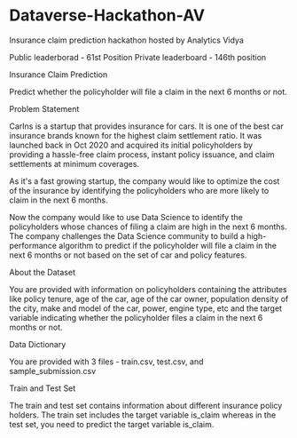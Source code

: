# Dataverse-Hackathon-AV
Insurance claim prediction hackathon hosted by Analytics Vidya

Public leaderborad - 61st Position
Private leaderboard - 146th position


Insurance Claim Prediction



Predict whether the policyholder will file a claim in the next 6 months or not.





Problem Statement



CarIns is a startup that provides insurance for cars. It is one of the best car insurance brands known for the highest claim settlement ratio. It was launched back in Oct 2020 and acquired its initial policyholders by providing a hassle-free claim process, instant policy issuance, and claim settlements at minimum coverages.


As it's a fast growing startup, the company would like to optimize the cost of the insurance by identifying the policyholders who are more likely to claim in the next 6 months. 

Now the company would like to use Data Science to identify the policyholders whose chances of filing a claim are high in the next 6 months. The company challenges the Data Science community to build a high-performance algorithm to predict if the policyholder will file a claim in the next 6 months or not based on the set of car and policy features.





About the Dataset



You are provided with information on policyholders containing the attributes like policy tenure, age of the car, age of the car owner, population density of the city, make and model of the car, power, engine type, etc and the target variable indicating whether the policyholder files a claim in the next 6 months or not.



Data Dictionary



You are provided with 3 files - train.csv, test.csv, and sample_submission.csv



Train and Test Set



The train and test set contains information about different insurance policy holders. The train set includes the target variable is_claim whereas in the test set, you need to predict the target variable is_claim.


